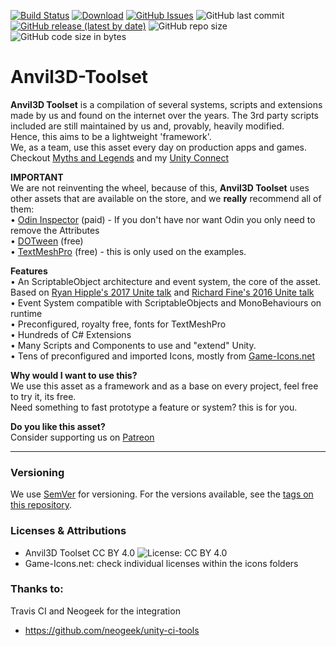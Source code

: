 

[![Build Status](https://travis-ci.org/Anvil3D/Anvil3D-Toolset.svg?branch=master)](https://travis-ci.org/Anvil3D/Anvil-Toolset) 
[![Download](https://img.shields.io/github/downloads/anvil3d/anvil3d-toolset/total)](https://github.com/Anvil3D/Anvil3D-Toolset/releases) 
[![GitHub Issues](https://img.shields.io/github/issues/anvil3d/anvil3d-toolset)](https://github.com/Anvil3D/Anvil3D-Toolset/issues) 
![GitHub last commit](https://img.shields.io/github/last-commit/anvil3d/anvil3d-toolset) 
[![GitHub release (latest by date)](https://img.shields.io/github/v/release/anvil3d/anvil3d-toolset)](https://github.com/Anvil3D/Anvil3D-Toolset/releases) 
![GitHub repo size](https://img.shields.io/github/repo-size/anvil3d/anvil3d-toolset) ![GitHub code size in bytes](https://img.shields.io/github/languages/code-size/anvil3d/anvil3d-toolset)

# Anvil3D-Toolset

**Anvil3D Toolset** is a compilation of several systems, scripts and extensions made by us and found on the internet over the years. The 3rd party scripts included are still maintained by us and, provably, heavily modified.  
Hence, this aims to be a lightweight 'framework'.  
We, as a team, use this asset every day on production apps and games. Checkout [Myths and Legends](https://store.steampowered.com/app/1005340/Myths_and_Legends/) and my [Unity Connect](https://connect.unity.com/u/eduardo-uribe)

**IMPORTANT**  
We are not reinventing the wheel, because of this, **Anvil3D Toolset** uses other assets that are available on the store, and we **really** recommend all of them:  
• [Odin Inspector](https://assetstore.unity.com/packages/tools/utilities/odin-inspector-and-serializer-89041) (paid) - If you don't have nor want Odin you only need to remove the Attributes  
• [DOTween](https://assetstore.unity.com/packages/tools/animation/dotween-hotween-v2-27676) (free)  
• [TextMeshPro](https://forum.unity.com/forums/unity-ui-ugui-textmesh-pro.60/) (free) - this is only used on the examples.  

**Features**  
• An ScriptableObject architecture and event system, the core of the asset. Based on [Ryan Hipple's 2017 Unite talk](https://www.youtube.com/watch?v=raQ3iHhE_Kk) and [Richard Fine's 2016 Unite talk](https://www.youtube.com/watch?v=6vmRwLYWNRo)  
• Event System compatible with ScriptableObjects and MonoBehaviours on runtime  
• Preconfigured, royalty free, fonts for TextMeshPro  
• Hundreds of C# Extensions  
• Many Scripts and Components to use and "extend" Unity.  
• Tens of preconfigured and imported Icons, mostly from [Game-Icons.net](https://game-icons.net/)  

**Why would I want to use this?**  
We use this asset as a framework and as a base on every project, feel free to try it, its free.  
Need something to fast prototype a feature or system? this is for you.

**Do you like this asset?**  
Consider supporting us on [Patreon](https://www.patreon.com/anvil3d)  

---


### Versioning

We use [SemVer](http://semver.org/) for versioning. For the versions available, see the [tags on this repository](https://github.com/Anvil3D/Anvil3D-Toolset/tags). 

### Licenses & Attributions 

- Anvil3D Toolset CC BY 4.0 ![License: CC BY 4.0](https://img.shields.io/github/license/anvil3d/anvil3d-toolset)
- Game-Icons.net: check individual licenses within the icons folders 


### Thanks to:

Travis CI and Neogeek for the integration
- https://github.com/neogeek/unity-ci-tools
